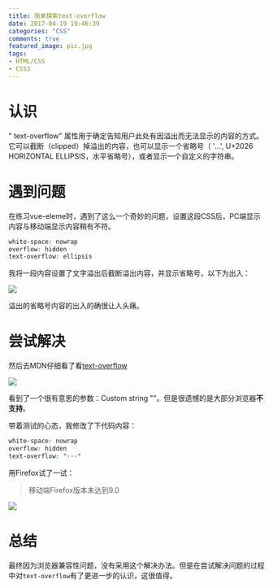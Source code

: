 ```yaml
---
title: 简单探索text-overflow
date: 2017-04-19 19:46:39
categories: "CSS"
comments: true
featured_image: pic.jpg
tags:
- HTML/CSS
- CSS3
---
```


<!-- no node -->

<!-- more -->

# 认识

" text-overflow" 属性用于确定告知用户此处有因溢出而无法显示的内容的方式。它可以截断（clipped）掉溢出的内容，也可以显示一个省略号（ '…', U+2026 HORIZONTAL ELLIPSIS，水平省略号），或者显示一个自定义的字符串。 

# 遇到问题

在练习vue-eleme时，遇到了这么一个奇妙的问题，设置这段CSS后，PC端显示内容与移动端显示内容稍有不符。

```css
white-space: nowrap
overflow: hidden
text-overflow: ellipsis
```

我将一段内容设置了文字溢出后截断溢出内容，并显示省略号，以下为出入：

![](test1.jpeg)

溢出的省略号内容的出入的确很让人头痛。

# 尝试解决

然后去MDN仔细看了看[text-overflow](https://developer.mozilla.org/en-US/docs/Web/CSS/text-overflow)

![](text-overflow.png)

看到了一个很有意思的参数：Custom string ""。但是很遗憾的是大部分浏览器**不支持**。

带着测试的心态，我修改了下代码内容：

```css
white-space: nowrap
overflow: hidden
text-overflow: "···"
```

用Firefox试了一试：
>移动端Firefox版本未达到9.0

![](test2.jpeg)

# 总结

最终因为浏览器兼容性问题，没有采用这个解决办法。但是在尝试解决问题的过程中对`text-overflow`有了更进一步的认识，这很值得。

